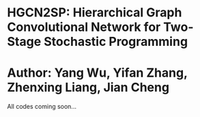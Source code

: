 # HGCN2SP: Hierarchical Graph Convolutional Network for Two-Stage Stochastic Programming
# Author: Yang Wu, Yifan Zhang, Zhenxing Liang, Jian Cheng

All codes coming soon...
